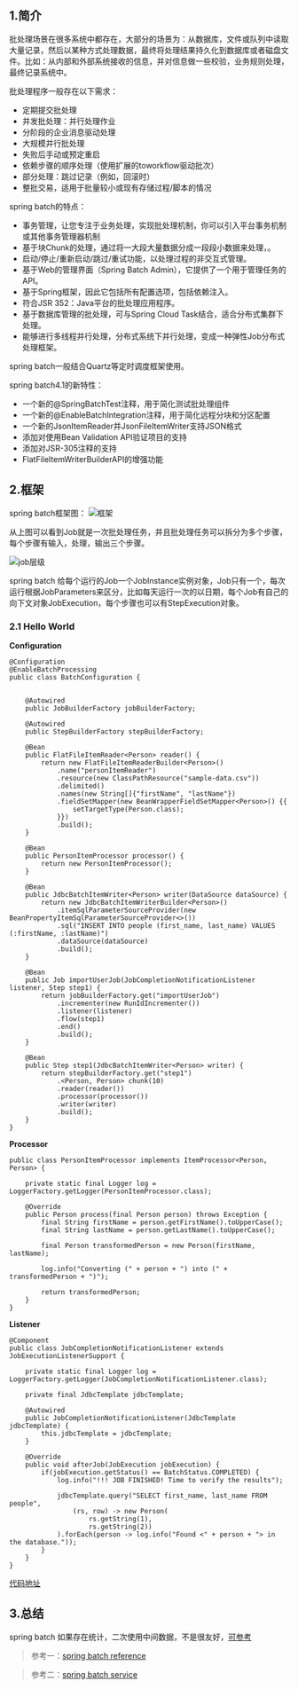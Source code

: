 ## 1.简介
批处理场景在很多系统中都存在，大部分的场景为：从数据库，文件或队列中读取大量记录，然后以某种方式处理数据，最终将处理结果持久化到数据库或者磁盘文件。比如：从内部和外部系统接收的信息，并对信息做一些校验，业务规则处理，最终记录系统中。

批处理程序一般存在以下需求：
- 定期提交批处理
- 并发批处理：并行处理作业
- 分阶段的企业消息驱动处理
- 大规模并行批处理
- 失败后手动或预定重启
- 依赖步骤的顺序处理（使用扩展的toworkflow驱动批次）
- 部分处理：跳过记录（例如，回滚时）
- 整批交易，适用于批量较小或现有存储过程/脚本的情况

spring batch的特点：
- 事务管理，让您专注于业务处理，实现批处理机制，你可以引入平台事务机制或其他事务管理器机制
- 基于块Chunk的处理，通过将一大段大量数据分成一段段小数据来处理，。
- 启动/停止/重新启动/跳过/重试功能，以处理过程的非交互式管理。
- 基于Web的管理界面（Spring Batch Admin），它提供了一个用于管理任务的API。
- 基于Spring框架，因此它包括所有配置选项，包括依赖注入。
- 符合JSR 352：Java平台的批处理应用程序。
- 基于数据库管理的批处理，可与Spring Cloud Task结合，适合分布式集群下处理。
- 能够进行多线程并行处理，分布式系统下并行处理，变成一种弹性Job分布式处理框架。


spring batch一般结合Quartz等定时调度框架使用。

spring batch4.1的新特性：
- 一个新的@SpringBatchTest注释，用于简化测试批处理组件
- 一个新的@EnableBatchIntegration注释，用于简化远程分块和分区配置
- 一个新的JsonItemReader并JsonFileItemWriter支持JSON格式
- 添加对使用Bean Validation API验证项目的支持
- 添加对JSR-305注释的支持
- FlatFileItemWriterBuilderAPI的增强功能


## 2.框架
spring batch框架图：
![框架](https://docs.spring.io/spring-batch/4.1.x/reference/html/images/spring-batch-reference-model.png)

从上图可以看到Job就是一次批处理任务，并且批处理任务可以拆分为多个步骤，每个步骤有输入，处理，输出三个步骤。

![job层级](https://docs.spring.io/spring-batch/4.1.x/reference/html/images/jobHeirarchyWithSteps.png)

spring batch 给每个运行的Job一个JobInstance实例对象，Job只有一个，每次运行根据JobParameters来区分，比如每天运行一次的以日期，每个Job有自己的向下文对象JobExecution，每个步骤也可以有StepExecution对象。

### 2.1 Hello World


**Configuration**

```
@Configuration
@EnableBatchProcessing
public class BatchConfiguration {


    @Autowired
    public JobBuilderFactory jobBuilderFactory;

    @Autowired
    public StepBuilderFactory stepBuilderFactory;

    @Bean
    public FlatFileItemReader<Person> reader() {
        return new FlatFileItemReaderBuilder<Person>()
            .name("personItemReader")
            .resource(new ClassPathResource("sample-data.csv"))
            .delimited()
            .names(new String[]{"firstName", "lastName"})
            .fieldSetMapper(new BeanWrapperFieldSetMapper<Person>() {{
                setTargetType(Person.class);
            }})
            .build();
    }

    @Bean
    public PersonItemProcessor processor() {
        return new PersonItemProcessor();
    }

    @Bean
    public JdbcBatchItemWriter<Person> writer(DataSource dataSource) {
        return new JdbcBatchItemWriterBuilder<Person>()
            .itemSqlParameterSourceProvider(new BeanPropertyItemSqlParameterSourceProvider<>())
            .sql("INSERT INTO people (first_name, last_name) VALUES (:firstName, :lastName)")
            .dataSource(dataSource)
            .build();
    }

    @Bean
    public Job importUserJob(JobCompletionNotificationListener listener, Step step1) {
        return jobBuilderFactory.get("importUserJob")
            .incrementer(new RunIdIncrementer())
            .listener(listener)
            .flow(step1)
            .end()
            .build();
    }

    @Bean
    public Step step1(JdbcBatchItemWriter<Person> writer) {
        return stepBuilderFactory.get("step1")
            .<Person, Person> chunk(10)
            .reader(reader())
            .processor(processor())
            .writer(writer)
            .build();
    }
}
```

**Processor**

```
public class PersonItemProcessor implements ItemProcessor<Person, Person> {

    private static final Logger log = LoggerFactory.getLogger(PersonItemProcessor.class);

    @Override
    public Person process(final Person person) throws Exception {
        final String firstName = person.getFirstName().toUpperCase();
        final String lastName = person.getLastName().toUpperCase();

        final Person transformedPerson = new Person(firstName, lastName);

        log.info("Converting (" + person + ") into (" + transformedPerson + ")");

        return transformedPerson;
    }
}
```

**Listener**

```
@Component
public class JobCompletionNotificationListener extends JobExecutionListenerSupport {

    private static final Logger log = LoggerFactory.getLogger(JobCompletionNotificationListener.class);

    private final JdbcTemplate jdbcTemplate;

    @Autowired
    public JobCompletionNotificationListener(JdbcTemplate jdbcTemplate) {
        this.jdbcTemplate = jdbcTemplate;
    }

    @Override
    public void afterJob(JobExecution jobExecution) {
        if(jobExecution.getStatus() == BatchStatus.COMPLETED) {
            log.info("!!! JOB FINISHED! Time to verify the results");

            jdbcTemplate.query("SELECT first_name, last_name FROM people",
                (rs, row) -> new Person(
                    rs.getString(1),
                    rs.getString(2))
            ).forEach(person -> log.info("Found <" + person + "> in the database."));
        }
    }
}
```


[代码地址](https://github.com/czarea/spring-batch-demo)


## 3.总结
spring batch 如果存在统计，二次使用中间数据，不是很友好，[可参考](https://stackoverflow.com/questions/55803553/in-spring-batch-processor-wait-one-process-to-finish-handler-all-data-then-execu)


>参考一：[spring batch reference](https://docs.spring.io/spring-batch/4.1.x/reference/html/index-single.html)

>参考二：[spring batch service](https://spring.io/guides/gs/batch-processing/)

